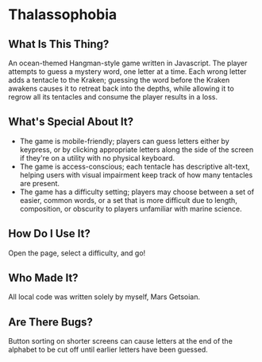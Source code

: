 # Thalassophobia

## What Is This Thing?
An ocean-themed Hangman-style game written in Javascript. The player attempts to guess a mystery word, one letter at a time. Each wrong letter adds a tentacle to the Kraken; guessing the word before the Kraken awakens causes it to retreat back into the depths, while allowing it to regrow all its tentacles and consume the player results in a loss.

## What's Special About It?
- The game is mobile-friendly; players can guess letters either by keypress, or by clicking appropriate letters along the side of the screen if they're on a utility with no physical keyboard.
- The game is access-conscious; each tentacle has descriptive alt-text, helping users with visual impairment keep track of how many tentacles are present.
- The game has a difficulty setting; players may choose between a set of easier, common words, or a set that is more difficult due to length, composition, or obscurity to players unfamiliar with marine science.

## How Do I Use It?
Open the page, select a difficulty, and go!

## Who Made It?
All local code was written solely by myself, Mars Getsoian.

## Are There Bugs?
Button sorting on shorter screens can cause letters at the end of the alphabet to be cut off until earlier letters have been guessed.
